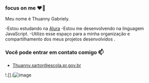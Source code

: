 ### focus on me ❤️‍🔥

Meu nome é Thuanny Gabriely.

-Estou estudando na [Alura](https://www.alura.com.br)
-Estou me desenvolvendo na linguagem JavaScript.
-Utilizo esse espaço para a minha organização e compartilhamento dos meus projetos desenvolvidos .

### Você pode entrar em contato comigo 📫

-  Thuanny.sartor@escola.pr.gov.br

!.[].(![image](https://github.com/thusilva7002/thusilva7002/assets/133284644/ac170136-3409-4704-a3e1-87824aa63861)


